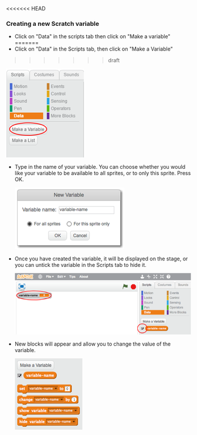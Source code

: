 <<<<<<< HEAD
### Creating a new Scratch variable

+ Click on "Data" in the scripts tab then click on "Make a variable"
=======
+ Click on "Data" in the Scripts tab, then click on "Make a Variable"
>>>>>>> draft

  ![Data blocks](images/data-blocks.png)

+ Type in the name of your variable. You can choose whether you would like your variable to be available to all sprites, or to only this sprite. Press OK.

  ![Create variable](images/create-variable.png)

+ Once you have created the variable, it will be displayed on the stage, or you can untick the variable in the Scripts tab to hide it.

  ![Variable blocks](images/variable-show.png)

+ New blocks will appear and allow you to change the value of the variable.

  ![Variable blocks](images/variable-blocks.png)
